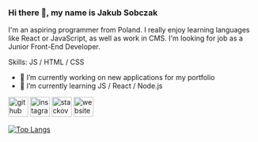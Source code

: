 ### Hi there 👋, my name is Jakub Sobczak
I'm an aspiring programmer from Poland. I really enjoy learning languages like React or JavaScript, as well as work in CMS. I'm looking for job as a Junior Front-End Developer.

Skills: JS / HTML / CSS

- 🔭 I’m currently working on new applications for my portfolio 
- 🌱 I’m currently learning JS / React / Node.js 


[<img src='https://cdn.jsdelivr.net/npm/simple-icons@3.0.1/icons/github.svg' alt='github' height='40'>](https://github.com/Jakub-Sobczak)  [<img src='https://cdn.jsdelivr.net/npm/simple-icons@3.0.1/icons/instagram.svg' alt='instagram' height='40'>](https://www.instagram.com/brain_rails/)  [<img src='https://cdn.jsdelivr.net/npm/simple-icons@3.0.1/icons/stackoverflow.svg' alt='stackoverflow' height='40'>](https://stackoverflow.com/users/BrainRails)  [<img src='https://cdn.jsdelivr.net/npm/simple-icons@3.0.1/icons/icloud.svg' alt='website' height='40'>](https://jakubsobczak.com/)  

[![Top Langs](https://github-readme-stats.vercel.app/api/top-langs/?username=Jakub-Sobczak)](https://github.com/anuraghazra/github-readme-stats)

